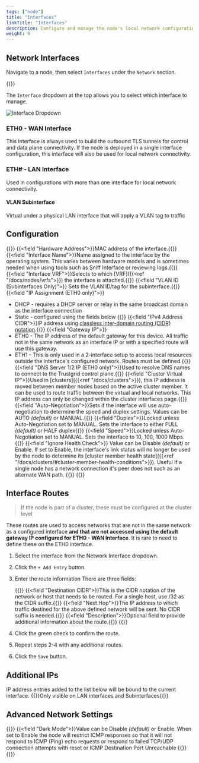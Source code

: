 ```yaml
---
tags: ["node"]
title: "Interfaces"
linkTitle: "Interfaces"
description: Configure and manage the node's local network configuration
weight: 9
---
```


## Network Interfaces

Navigate to a node, then select `Interfaces` under the `Network` section.

{{<tgimg src="interfaces.png" width="90%" caption="Interfaces panel">}}

The `Interface` dropdown at the top allows you to select which interface to manage.

![Interface Dropdown](select-interface.png)

### ETH0 - WAN Interface

This interface is always used to build the outbound TLS tunnels for control and data plane connectivity. If the node is deployed in a single interface configuration, this interface will also be used for local network connectivity.

### ETH# - LAN Interface

Used in configurations with more than one interface for local network connectivity.

#### VLAN Subinterface 
 Virtual under a physical LAN interface that will apply a VLAN tag to traffic


## Configuration

{{<fields>}}
{{<field "Hardware Address">}}MAC address of the interface.{{</field>}}
{{<field "Interface Name">}}Name assigned to the interface by the operating system. This varies between hardware models and is sometimes needed when using tools such as Sniff Interface or reviewing logs.{{</field>}}
{{<field "Interface VRF">}}Selects to which [VRF]({{<ref "/docs/nodes/vrfs">}}) the interface is attached.{{</field>}}
{{<field "VLAN ID (Subinterfaces Only)">}} Sets the VLAN ID/tag for the subinterface.{{</field>}}
{{<field "IP Assignment (ETH0 only)">}}
* DHCP - requires a DHCP server or relay in the same broadcast domain as the interface connection
* Static - configured using the fields below
{{</field>}}
{{<field "IPv4 Address CIDR">}}IP address using [classless inter-domain routing (CIDR) notation](https://en.wikipedia.org/wiki/Classless_Inter-Domain_Routing).{{</field>}}
{{<field "Gateway IP">}}
* ETH0 - The IP address of the default gateway for this device. All traffic not in the same network as an interface IP or with a specified route will use this gateway.
* ETH1 - This is only used in a 2-interface setup to access local resources outside the interface's configured network. Routes must be defined.{{</field>}}
{{<field "DNS Server 1/2 IP (ETH0 only)">}}Used to resolve DNS names to connect to the Trustgrid control plane.{{</field>}}
{{<field "Cluster Virtual IP">}}Used in [clusters]({{<ref "/docs/clusters">}}), this IP address is moved between member nodes based on the active cluster member. It can be used to route traffic between the virtual and local networks. This IP address can only be changed within the cluster interfaces page.{{</field>}}
{{<field "Auto-Negotiation">}}Sets if the interface will use auto-negotiation to determine the speed and duplex settings. Values can be AUTO _(default)_ or MANUAL.{{</field>}}
{{<field "Duplex">}}Locked unless Auto-Negotiation set to MANUAL. Sets the interface to either FULL _(default)_ or HALF duplex{{</field>}}
{{<field "Speed">}}Locked unless Auto-Negotiation set to MANUAL. Sets the interface to 10, 100, 1000 Mbps. {{</field>}}
{{<field "Ignore Health Check">}} Value can be Disable _(default)_ or Enable. If set to Enable, the interface's link status will no longer be used by the node to determine its [cluster member health state]({{<ref "/docs/clusters/#cluster-member-health-conditions">}}). Useful if a single node has a network connection it's peer does not such as an alternate WAN path.  {{</field>}}
{{</fields>}}

## Interface Routes

> If the node is part of a cluster, these must be configured at the cluster level

These routes are used to access networks that are not in the same network as a configured interface **and that are not accessed using the default gateway IP configured for ETH0 - WAN Interface**. It is rare to need to define these on the ETH0 interface.

1. Select the interface from the Network Interface dropdown.
1. Click the `+ Add Entry` button.
1. Enter the route information There are three fields:

	{{<fields>}}
	{{<field "Destination CIDR">}}This is the CIDR notation of the network or host that needs to be routed. For a single host, use /32 as the CIDR suffix.{{</field>}}
	{{<field "Next Hop">}}The IP address to which traffic destined for the above defined network will be sent. No CIDR suffix is needed.{{</field>}}
	{{<field "Description">}}Optional field to provide additional information about the route.{{</field>}}
	{{</fields>}}

1. Click the green check <i class="fa-solid fa-circle-check" style="color: green;"></i> to confirm the route.
1. Repeat steps 2-4 with any additional routes.
1. Click the `Save` button.

## Additional IPs
IP address entries added to the list below will be bound to the current interface.
{{<alert type="note">}}Only visible on LAN interfaces and Subinterfaces{{</alert>}}

## Advanced Network Settings
{{<fields>}}
{{<field "Dark Mode">}}Value can be Disable _(default)_ or Enable. When set to Enable the node will restrict ICMP responses so that it will not respond to ICMP (Ping) echo requests or respond to failed TCP/UDP connection attempts with reset or ICMP Destination Port Unreachable {{</field>}}
{{</fields>}}
